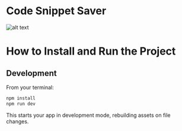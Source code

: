 # Code Snippet Saver

![alt text]("./app/imgs/codeSnippet.png")

# How to Install and Run the Project
## Development

From your terminal:

```sh
npm install
npm run dev
```

This starts your app in development mode, rebuilding assets on file changes.
